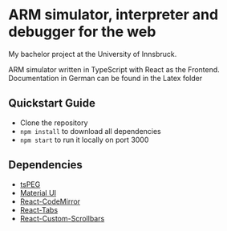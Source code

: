 # ARM simulator, interpreter and debugger for the web

My bachelor project at the University of Innsbruck.

ARM simulator written in TypeScript with React as the Frontend.
Documentation in German can be found in the Latex folder

## Quickstart Guide

- Clone the repository
- ``` npm install ``` to download all dependencies
- ``` npm start ``` to run it locally on port 3000


## Dependencies

- [tsPEG](https://github.com/EoinDavey/tsPEG)
- [Material UI](https://mui.com/)
- [React-CodeMirror](https://uiwjs.github.io/react-codemirror/)
- [React-Tabs](https://github.com/reactjs/react-tabs)
- [React-Custom-Scrollbars](https://www.npmjs.com/package/react-custom-scrollbars-2)